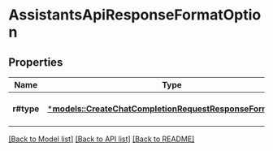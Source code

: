# AssistantsApiResponseFormatOption

## Properties
Name | Type | Description | Notes
------------ | ------------- | ------------- | -------------
**r#type** | [***models::CreateChatCompletionRequestResponseFormatType**](CreateChatCompletionRequest_response_format_type.md) |  | [optional] [default to None]

[[Back to Model list]](../README.md#documentation-for-models) [[Back to API list]](../README.md#documentation-for-api-endpoints) [[Back to README]](../README.md)



